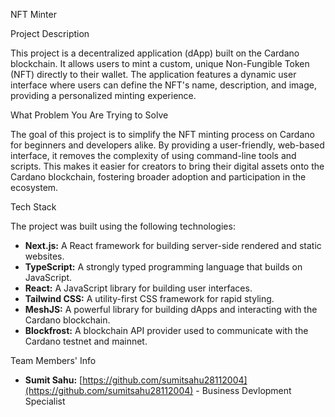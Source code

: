 NFT Minter

Project Description

This project is a decentralized application (dApp) built on the Cardano blockchain. It allows users to mint a custom, unique Non-Fungible Token (NFT) directly to their wallet. The application features a dynamic user interface where users can define the NFT's name, description, and image, providing a personalized minting experience.

What Problem You Are Trying to Solve

The goal of this project is to simplify the NFT minting process on Cardano for beginners and developers alike. By providing a user-friendly, web-based interface, it removes the complexity of using command-line tools and scripts. This makes it easier for creators to bring their digital assets onto the Cardano blockchain, fostering broader adoption and participation in the ecosystem.

Tech Stack

The project was built using the following technologies:

  * **Next.js:** A React framework for building server-side rendered and static websites.
  * **TypeScript:** A strongly typed programming language that builds on JavaScript.
  * **React:** A JavaScript library for building user interfaces.
  * **Tailwind CSS:** A utility-first CSS framework for rapid styling.
  * **MeshJS:** A powerful library for building dApps and interacting with the Cardano blockchain.
  * **Blockfrost:** A blockchain API provider used to communicate with the Cardano testnet and mainnet.

Team Members' Info

  * **Sumit Sahu:** [https://github.com/sumitsahu28112004](https://github.com/sumitsahu28112004) - Business Devlopment Specialist